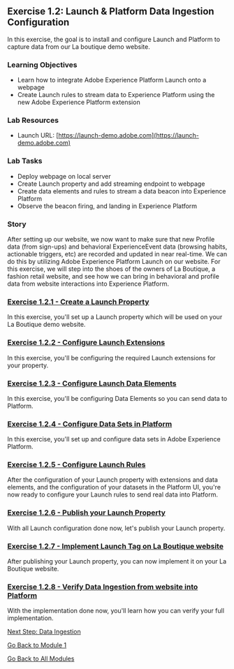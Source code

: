 ## Exercise 1.2: Launch & Platform Data Ingestion Configuration
In this exercise, the goal is to install and configure Launch and Platform to capture data from our La boutique demo website.

### Learning Objectives

- Learn how to integrate Adobe Experience Platform Launch onto a webpage
- Create Launch rules to stream data to Experience Platform using the new Adobe Experience Platform extension

### Lab Resources

- Launch URL: [https://launch-demo.adobe.com](https://launch-demo.adobe.com)

### Lab Tasks

- Deploy webpage on local server
- Create Launch property and add streaming endpoint to webpage
- Create data elements and rules to stream a data beacon into Experience Platform
- Observe the beacon firing, and landing in Experience Platform


### Story

After setting up our website, we now want to make sure that new Profile data (from sign-ups) and behavioral ExperienceEvent data (browsing habits, actionable triggers, etc) are recorded and updated in near real-time. We can do this by utilizing Adobe Experience Platform Launch on our website. For this exercise, we will step into the shoes of the owners of La Boutique, a fashion retail website, and see how we can bring in behavioral and profile data from website interactions into Experience Platform.

### [Exercise 1.2.1 - Create a Launch Property](./ex1.md)
In this exercise, you'll set up a Launch property which will be used on your La Boutique demo website.

### [Exercise 1.2.2 - Configure Launch Extensions](./ex2.md)
In this exercise, you'll be configuring the required Launch extensions for your property.

### [Exercise 1.2.3 - Configure Launch Data Elements](./ex3.md)
In this exercise, you'll be configuring Data Elements so you can send data to Platform.

### [Exercise 1.2.4 - Configure Data Sets in Platform](./ex4.md)
In this exercise, you'll set up and configure data sets in Adobe Experience Platform.

### [Exercise 1.2.5 - Configure Launch Rules](./ex5.md)
After the configuration of your Launch property with extensions and data elements, and the configuration of your datasets in the Platform UI, you're now ready to configure your Launch rules to send real data into Platform.

### [Exercise 1.2.6 - Publish your Launch Property](./ex6.md)
With all Launch configuration done now, let's publish your Launch property.

### [Exercise 1.2.7 - Implement Launch Tag on La Boutique website](./ex7.md)
After publishing your Launch property, you can now implement it on your La Boutique website.

### [Exercise 1.2.8 - Verify Data Ingestion from website into Platform](./ex8.md)
With the implementation done now, you'll learn how you can verify your full implementation.

[Next Step: Data Ingestion](../data_ingestion)

[Go Back to Module 1](../README.md)

[Go Back to All Modules](/../../)
